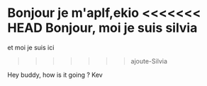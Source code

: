 Bonjour je m'aplf,ekio 
<<<<<<< HEAD
Bonjour, moi je suis silvia
=======

et moi je suis ici
>>>>>>> ajoute-Silvia

Hey buddy, how is it going ? Kev
